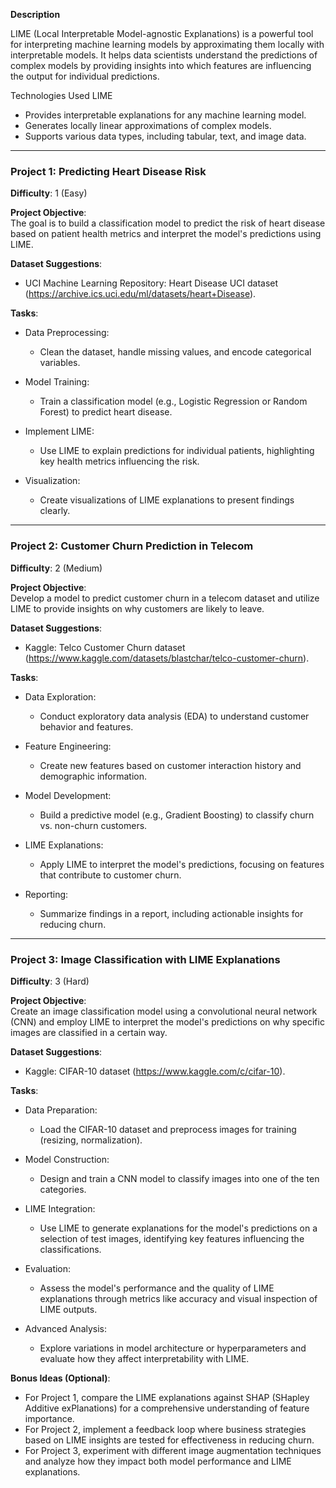 **Description**

LIME (Local Interpretable Model-agnostic Explanations) is a powerful tool for interpreting machine learning models by approximating them locally with interpretable models. It helps data scientists understand the predictions of complex models by providing insights into which features are influencing the output for individual predictions.

Technologies Used
LIME

- Provides interpretable explanations for any machine learning model.
- Generates locally linear approximations of complex models.
- Supports various data types, including tabular, text, and image data.

---

### Project 1: Predicting Heart Disease Risk 
**Difficulty**: 1 (Easy)

**Project Objective**:  
The goal is to build a classification model to predict the risk of heart disease based on patient health metrics and interpret the model's predictions using LIME.

**Dataset Suggestions**:  
- UCI Machine Learning Repository: Heart Disease UCI dataset (https://archive.ics.uci.edu/ml/datasets/heart+Disease).

**Tasks**:
- Data Preprocessing:
  - Clean the dataset, handle missing values, and encode categorical variables.
  
- Model Training:
  - Train a classification model (e.g., Logistic Regression or Random Forest) to predict heart disease.
  
- Implement LIME:
  - Use LIME to explain predictions for individual patients, highlighting key health metrics influencing the risk.
  
- Visualization:
  - Create visualizations of LIME explanations to present findings clearly.

---

### Project 2: Customer Churn Prediction in Telecom
**Difficulty**: 2 (Medium)

**Project Objective**:  
Develop a model to predict customer churn in a telecom dataset and utilize LIME to provide insights on why customers are likely to leave.

**Dataset Suggestions**:  
- Kaggle: Telco Customer Churn dataset (https://www.kaggle.com/datasets/blastchar/telco-customer-churn).

**Tasks**:
- Data Exploration:
  - Conduct exploratory data analysis (EDA) to understand customer behavior and features.
  
- Feature Engineering:
  - Create new features based on customer interaction history and demographic information.
  
- Model Development:
  - Build a predictive model (e.g., Gradient Boosting) to classify churn vs. non-churn customers.
  
- LIME Explanations:
  - Apply LIME to interpret the model's predictions, focusing on features that contribute to customer churn.
  
- Reporting:
  - Summarize findings in a report, including actionable insights for reducing churn.

---

### Project 3: Image Classification with LIME Explanations
**Difficulty**: 3 (Hard)

**Project Objective**:  
Create an image classification model using a convolutional neural network (CNN) and employ LIME to interpret the model's predictions on why specific images are classified in a certain way.

**Dataset Suggestions**:  
- Kaggle: CIFAR-10 dataset (https://www.kaggle.com/c/cifar-10).

**Tasks**:
- Data Preparation:
  - Load the CIFAR-10 dataset and preprocess images for training (resizing, normalization).
  
- Model Construction:
  - Design and train a CNN model to classify images into one of the ten categories.
  
- LIME Integration:
  - Use LIME to generate explanations for the model's predictions on a selection of test images, identifying key features influencing the classifications.
  
- Evaluation:
  - Assess the model's performance and the quality of LIME explanations through metrics like accuracy and visual inspection of LIME outputs.
  
- Advanced Analysis:
  - Explore variations in model architecture or hyperparameters and evaluate how they affect interpretability with LIME.

**Bonus Ideas (Optional)**:
- For Project 1, compare the LIME explanations against SHAP (SHapley Additive exPlanations) for a comprehensive understanding of feature importance.
- For Project 2, implement a feedback loop where business strategies based on LIME insights are tested for effectiveness in reducing churn.
- For Project 3, experiment with different image augmentation techniques and analyze how they impact both model performance and LIME explanations.

